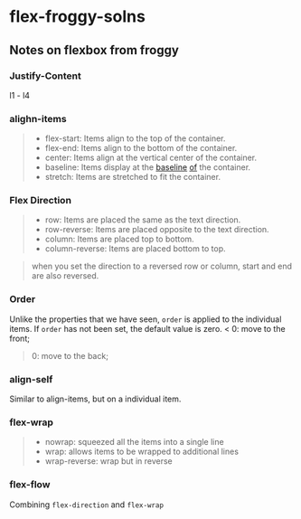 # flex-froggy-solns


## Notes on flexbox from froggy


### Justify-Content
l1 - l4

### alighn-items
>- flex-start: Items align to the top of the container.
>- flex-end: Items align to the bottom of the container.
>- center: Items align at the vertical center of the container.
>- baseline: Items display at the [baseline](https://stackoverflow.com/questions/32551291/in-css-flexbox-why-are-there-no-justify-items-and-justify-self-properties) [of](https://stackoverflow.com/questions/34606879/whats-the-difference-between-flex-start-and-baseline) the container.
>- stretch: Items are stretched to fit the container.

### Flex Direction
>    - row: Items are placed the same as the text direction.
>    - row-reverse: Items are placed opposite to the text direction.
>    - column: Items are placed top to bottom.
>    - column-reverse: Items are placed bottom to top.

> when you set the direction to a reversed row or column, start and end are also reversed.

### Order

Unlike the properties that we have seen, `order` is applied to the individual items.
If `order` has not been set, the default value is zero.
< 0: move to the front;
> 0: move to the back;

### align-self
Similar to align-items, but on a individual item.

### flex-wrap

> - nowrap: squeezed all the items into a single line
> - wrap: allows items to be wrapped to additional lines
> - wrap-reverse: wrap but in reverse

### flex-flow
Combining `flex-direction` and `flex-wrap`



